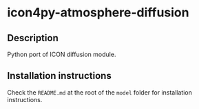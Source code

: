# icon4py-atmosphere-diffusion

## Description

Python port of ICON diffusion module.

## Installation instructions

Check the `README.md` at the root of the `model` folder for installation instructions.
